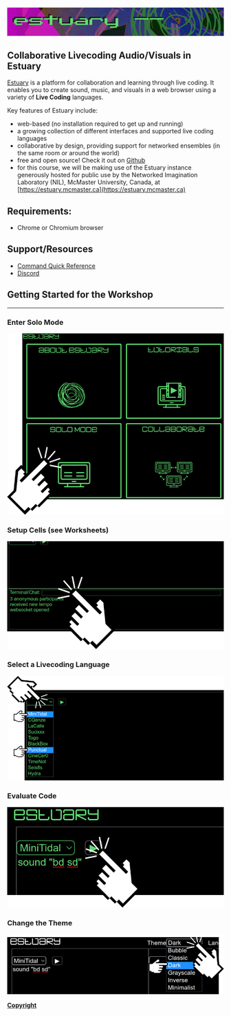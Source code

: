 ![DECODED Banner](images/banner_estuary.png)

## Collaborative Livecoding Audio/Visuals in Estuary

[Estuary](https://estuary.mcmaster.ca) is a platform for collaboration and learning through live coding. It enables you to create sound, music, and visuals in a web browser using a variety of **Live Coding** languages.

Key features of Estuary include:

  - web-based (no installation required to get up and running)
  - a growing collection of different interfaces and supported live coding languages
  - collaborative by design, providing support for networked ensembles (in the same room or around the world)
  - free and open source! Check it out on [Github](https://github.com/dktr0/estuary)
  - for this course, we will be making use of the Estuary instance generously hosted for public use by the Networked Imagination Laboratory (NIL), McMaster University, Canada, at [https://estuary.mcmaster.ca](https://estuary.mcmaster.ca)

## Requirements:
 - Chrome or Chromium browser

## Support/Resources
 - [Command Quick Reference](/estuary/command-quick-reference.md)
 - [Discord](https://discord.gg/E9vuAUBAeW)


## Getting Started for the Workshop

---

### Enter Solo Mode

![Estuary Landing Page](images/estuary_landing_solo_click.png)

### Setup Cells (see Worksheets)

![Estuary Terminal](images/estuary_terminal.png)

### Select a Livecoding Language

![Estuary Language Selector](images/estuary_cell_language_selector.png)

### Evaluate Code

![Estuary Play Button](images/estuary_cell_eval.png)

### Change the Theme

![Estuary Theme Selector](images/estuary_themes_selector.png)

**[Copyright](/COPYRIGHT.md)**
